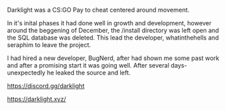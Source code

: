 Darklight was a CS:GO Pay to cheat centered around movement. 

In it's inital phases it had done well in growth and development, however around the beggening of December, the /install directory was left open and the SQL database was deleted. This lead the developer, whatinthehells and seraphim to leave the project.

I had hired a new developer, BugNerd, after had shown me some past work and after a promising start it was going well.
After several days- unexpectedly he leaked the source and left.

https://discord.gg/darklight

https://darklight.xyz/
